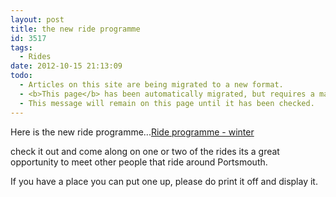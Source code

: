 ```yaml
---
layout: post
title: the new ride programme
id: 3517
tags:
  - Rides
date: 2012-10-15 21:13:09
todo:
  - Articles on this site are being migrated to a new format.
  - <b>This page</b> has been automatically migrated, but requires a manual check-&amp;-tune to ensure the format and links all work as expected.
  - This message will remain on this page until it has been checked.
---
```


Here is the new ride programme...[Ride programme - winter](http://www.pompeybug.co.uk/2012/10/the-new-ride-programme/ride-programme-winter/)

check it out and come along on one or two of the rides its a great opportunity to meet other people that ride around Portsmouth.

If you have a place you can put one up, please do print it off and display it.